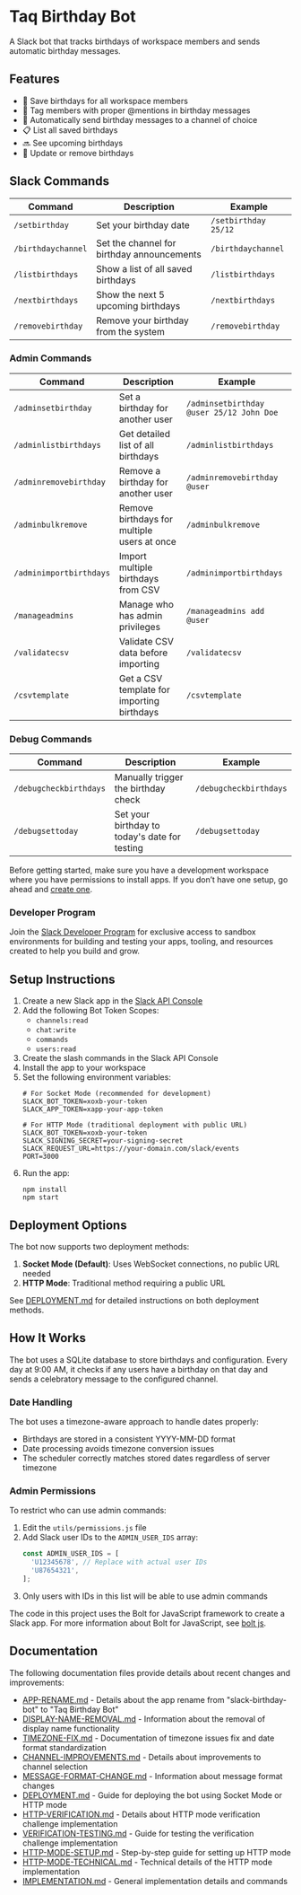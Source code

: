 # Taq Birthday Bot

A Slack bot that tracks birthdays of workspace members and sends automatic birthday messages.

## Features

- 🎂 Save birthdays for all workspace members
- 👥 Tag members with proper @mentions in birthday messages
- 📅 Automatically send birthday messages to a channel of choice
- 📋 List all saved birthdays
- 🔜 See upcoming birthdays
- 🔄 Update or remove birthdays

## Slack Commands

| Command             | Description                                          | Example                         |
|---------------------|------------------------------------------------------|----------------------------------|
| `/setbirthday`      | Set your birthday date                               | `/setbirthday 25/12`             |
| `/birthdaychannel`  | Set the channel for birthday announcements           | `/birthdaychannel`               |
| `/listbirthdays`    | Show a list of all saved birthdays                   | `/listbirthdays`                 |
| `/nextbirthdays`    | Show the next 5 upcoming birthdays                   | `/nextbirthdays`                 |
| `/removebirthday`   | Remove your birthday from the system                 | `/removebirthday`                |

### Admin Commands

| Command                 | Description                                     | Example                                    |
|-------------------------|-------------------------------------------------|--------------------------------------------|
| `/adminsetbirthday`     | Set a birthday for another user                 | `/adminsetbirthday @user 25/12 John Doe`   |
| `/adminlistbirthdays`   | Get detailed list of all birthdays              | `/adminlistbirthdays`                      |
| `/adminremovebirthday`  | Remove a birthday for another user              | `/adminremovebirthday @user`               |
| `/adminbulkremove`     | Remove birthdays for multiple users at once      | `/adminbulkremove`                       |
| `/adminimportbirthdays` | Import multiple birthdays from CSV              | `/adminimportbirthdays`                    |
| `/manageadmins`         | Manage who has admin privileges                 | `/manageadmins add @user`                  |
| `/validatecsv`          | Validate CSV data before importing              | `/validatecsv`                             |
| `/csvtemplate`          | Get a CSV template for importing birthdays      | `/csvtemplate`                             |

### Debug Commands

| Command                | Description                                          | Example                     |
|------------------------|------------------------------------------------------|----------------------------|
| `/debugcheckbirthdays` | Manually trigger the birthday check                  | `/debugcheckbirthdays`      |
| `/debugsettoday`       | Set your birthday to today's date for testing        | `/debugsettoday`            |

Before getting started, make sure you have a development workspace where you have permissions to install apps. If you don’t have one setup, go ahead and [create one](https://slack.com/create).

### Developer Program
Join the [Slack Developer Program](https://api.slack.com/developer-program) for exclusive access to sandbox environments for building and testing your apps, tooling, and resources created to help you build and grow.

## Setup Instructions

1. Create a new Slack app in the [Slack API Console](https://api.slack.com/apps)
2. Add the following Bot Token Scopes:
   - `channels:read`
   - `chat:write`
   - `commands`
   - `users:read`
3. Create the slash commands in the Slack API Console
4. Install the app to your workspace
5. Set the following environment variables:
   ```
   # For Socket Mode (recommended for development)
   SLACK_BOT_TOKEN=xoxb-your-token
   SLACK_APP_TOKEN=xapp-your-app-token
   
   # For HTTP Mode (traditional deployment with public URL)
   SLACK_BOT_TOKEN=xoxb-your-token
   SLACK_SIGNING_SECRET=your-signing-secret
   SLACK_REQUEST_URL=https://your-domain.com/slack/events
   PORT=3000
   ```
6. Run the app:
   ```
   npm install
   npm start
   ```

## Deployment Options

The bot now supports two deployment methods:

1. **Socket Mode (Default)**: Uses WebSocket connections, no public URL needed
2. **HTTP Mode**: Traditional method requiring a public URL

See [DEPLOYMENT.md](DEPLOYMENT.md) for detailed instructions on both deployment methods.

## How It Works

The bot uses a SQLite database to store birthdays and configuration. Every day at 9:00 AM, it checks if any users have a birthday on that day and sends a celebratory message to the configured channel.

### Date Handling

The bot uses a timezone-aware approach to handle dates properly:
- Birthdays are stored in a consistent YYYY-MM-DD format
- Date processing avoids timezone conversion issues
- The scheduler correctly matches stored dates regardless of server timezone

### Admin Permissions

To restrict who can use admin commands:

1. Edit the `utils/permissions.js` file
2. Add Slack user IDs to the `ADMIN_USER_IDS` array:
   ```javascript
   const ADMIN_USER_IDS = [
     'U12345678', // Replace with actual user IDs
     'U87654321',
   ];
   ```
3. Only users with IDs in this list will be able to use admin commands

The code in this project uses the Bolt for JavaScript framework to create a Slack app. For more information about Bolt for JavaScript, see [bolt js](https://api.slack.com/start/bolt/node-js).

## Documentation

The following documentation files provide details about recent changes and improvements:

- [APP-RENAME.md](APP-RENAME.md) - Details about the app rename from "slack-birthday-bot" to "Taq Birthday Bot"
- [DISPLAY-NAME-REMOVAL.md](DISPLAY-NAME-REMOVAL.md) - Information about the removal of display name functionality
- [TIMEZONE-FIX.md](TIMEZONE-FIX.md) - Documentation of timezone issues fix and date format standardization
- [CHANNEL-IMPROVEMENTS.md](CHANNEL-IMPROVEMENTS.md) - Details about improvements to channel selection
- [MESSAGE-FORMAT-CHANGE.md](MESSAGE-FORMAT-CHANGE.md) - Information about message format changes
- [DEPLOYMENT.md](DEPLOYMENT.md) - Guide for deploying the bot using Socket Mode or HTTP mode
- [HTTP-VERIFICATION.md](HTTP-VERIFICATION.md) - Details about HTTP mode verification challenge implementation
- [VERIFICATION-TESTING.md](VERIFICATION-TESTING.md) - Guide for testing the verification challenge implementation
- [HTTP-MODE-SETUP.md](HTTP-MODE-SETUP.md) - Step-by-step guide for setting up HTTP mode
- [HTTP-MODE-TECHNICAL.md](HTTP-MODE-TECHNICAL.md) - Technical details of the HTTP mode implementation
- [IMPLEMENTATION.md](IMPLEMENTATION.md) - General implementation details and commands
